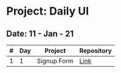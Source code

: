 # Project: Daily UI

## Date: 11 - Jan - 21

|  #  | Day | Project     | Repository                             |
| :-: | --- | ----------- | -------------------------------------- |
|  1  | 1   | Signup Form | [Link](https://github.com/tinspham209) |
